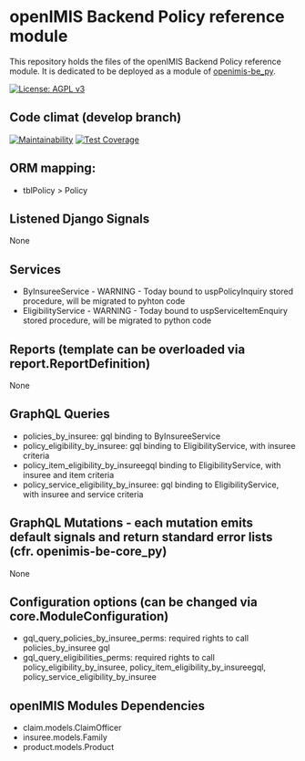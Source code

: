 # openIMIS Backend Policy reference module
This repository holds the files of the openIMIS Backend Policy reference module. It is dedicated to be deployed as a module of [openimis-be_py](https://github.com/openimis/openimis-be_py).

[![License: AGPL v3](https://img.shields.io/badge/License-AGPL%20v3-blue.svg)](https://www.gnu.org/licenses/agpl-3.0)

## Code climat (develop branch)

[![Maintainability](https://img.shields.io/codeclimate/maintainability/openimis/openimis-be-policy_py.svg)](https://codeclimate.com/github/openimis/openimis-be-policy_py/maintainability)
[![Test Coverage](https://img.shields.io/codeclimate/coverage/openimis/openimis-be-policy_py.svg)](https://codeclimate.com/github/openimis/openimis-be-policy_py)

## ORM mapping:
* tblPolicy > Policy

## Listened Django Signals
None

## Services
* ByInsureeService - WARNING - Today bound to uspPolicyInquiry stored procedure, will be migrated to pyhton code
* EligibilityService - WARNING - Today bound to uspServiceItemEnquiry stored procedure, will be migrated to python code

## Reports (template can be overloaded via report.ReportDefinition)
None

## GraphQL Queries
* policies_by_insuree: gql binding to ByInsureeService
* policy_eligibility_by_insuree: gql binding to EligibilityService, with insuree criteria
* policy_item_eligibility_by_insureegql binding to EligibilityService, with insuree and item  criteria
* policy_service_eligibility_by_insuree: gql binding to EligibilityService, with insuree and service criteria

## GraphQL Mutations - each mutation emits default signals and return standard error lists (cfr. openimis-be-core_py)
None

## Configuration options (can be changed via core.ModuleConfiguration)
* gql_query_policies_by_insuree_perms: required rights to call policies_by_insuree gql
* gql_query_eligibilities_perms: required rights to call policy_eligibility_by_insuree, policy_item_eligibility_by_insureegql, policy_service_eligibility_by_insuree

## openIMIS Modules Dependencies
* claim.models.ClaimOfficer
* insuree.models.Family
* product.models.Product